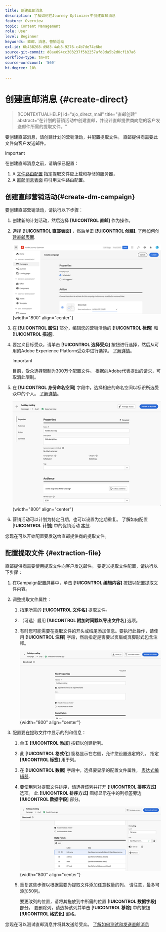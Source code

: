 ```yaml
---
title: 创建直邮消息
description: 了解如何在Journey Optimizer中创建直邮消息
feature: Overview
topic: Content Management
role: User
level: Beginner
keywords: 直邮、消息、营销活动
exl-id: 6b438268-d983-4ab8-9276-c4b7de74e6bd
source-git-commit: d8ae894cc303237f5b2257afd8da5b2d0cf1b7a6
workflow-type: tm+mt
source-wordcount: '560'
ht-degree: 10%

---
```


# 创建直邮消息 {#create-direct}

>[!CONTEXTUALHELP]
>id="ajo_direct_mail"
>title="直邮创建"
>abstract="在计划的营销活动中创建直邮，并设计直邮提供商向您的客户发送邮件所需的提取文件。"

要创建直邮消息，请创建计划的营销活动，并配置提取文件。 直邮提供商需要此文件向客户发送邮件。

>[!IMPORTANT]
>
>在创建直邮消息之前，请确保已配置：
>
>1. A [文件路由配置](../direct-mail/direct-mail-configuration.md#file-routing-configuration) 指定提取文件应上载和存储的服务器，
>1. A [直邮消息表面](../direct-mail/direct-mail-configuration.md#direct-mail-surface) 将引用文件路由配置。


## 创建直邮营销活动{#create-dm-campaign}

要创建直邮营销活动，请执行以下步骤：

1. 创建新的计划活动，然后选择 **[!UICONTROL 直邮]** 作为操作。

1. 选择 **[!UICONTROL 直邮表面]** ，然后单击 **[!UICONTROL 创建]**. [了解如何创建直邮表面](direct-mail-configuration.md#direct-mail-surface).

   ![](assets/direct-mail-campaign.png){width="800" align="center"}

1. 在 **[!UICONTROL 属性]** 部分，编辑您的营销活动的 **[!UICONTROL 标题]** 和 **[!UICONTROL 描述]**.

1. 要定义目标受众，请单击 **[!UICONTROL 选择受众]** 按钮进行选择，然后从可用的Adobe Experience Platform受众中进行选择。 [了解详情](../audience/about-audiences.md)。

   >[!IMPORTANT]
   >
   >目前，受众选择限制为300万个配置文件。 根据向Adobe代表提出的请求，可取消此限制。

1. 在 **[!UICONTROL 身份命名空间]** 字段中，选择相应的命名空间以标识所选受众中的个人。 [了解详情](../event/about-creating.md#select-the-namespace)。

   ![](assets/direct-mail-campaign-properties.png){width="800" align="center"}

1. 营销活动可以计划为特定日期，也可以设置为定期重复。 了解如何配置 **[!UICONTROL 计划]** 中的促销活动 [本节](../campaigns/create-campaign.md#schedule).

您现在可以开始配置要发送给直邮提供商的提取文件。

## 配置提取文件 {#extraction-file}

直邮提供商需要使用提取文件向客户发送邮件。 要定义提取文件配置，请执行以下步骤：

1. 在Campaign配置屏幕中，单击 **[!UICONTROL 编辑内容]** 按钮以配置提取文件内容。

1. 调整提取文件属性：

   1. 指定所需的 **[!UICONTROL 文件名]** 提取文件。

   1. （可选）启用 **[!UICONTROL 附加时间戳以导出文件名]** 选项。

   1. 有时您可能需要在提取文件的开头或结尾添加信息。要执行此操作，请使用 **[!UICONTROL 注释]** 字段，然后指定是否要以页眉或页脚形式包含注释。

      ![](assets/direct-mail-properties.png){width="800" align="center"}

1. 配置要在提取文件中显示的列和信息：

   1. 单击 **[!UICONTROL 添加]** 按钮以创建新列。

   1. 此 **[!UICONTROL 格式化]** 窗格显示在右侧，允许您设置选定的列。 指定 **[!UICONTROL 标签]** 用于列。

   1. 在 **[!UICONTROL 数据]** 字段中，选择要显示的配置文件属性， [表达式编辑器](../personalization/personalization-build-expressions.md).

   1. 要使用列对提取文件排序，请选择该列并打开 **[!UICONTROL 排序方式]** 选项。 此 **[!UICONTROL 排序方式]** 图标显示在中的列标签旁边 **[!UICONTROL 数据字段]** 部分。

      ![](assets/direct-mail-content.png){width="800" align="center"}

   1. 重复这些步骤以根据需要为提取文件添加任意数量的列。 请注意，最多可添加50列。

      要更改列的位置，请将其拖放到中所需的位置 **[!UICONTROL 数据字段]** 部分。 要删除列，请选择该列并单击 **[!UICONTROL 移除]** 中的按钮 **[!UICONTROL 格式化]** 窗格。

您现在可以测试直邮消息并将其发送给受众。 [了解如何测试和发送直邮消息](test-send-direct-mail.md)
